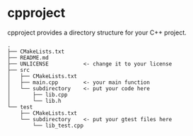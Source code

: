 cpproject
=========

cpproject provides a directory structure for your C++ project.

    .
    ├── CMakeLists.txt
    ├── README.md
    ├── UNLICENSE           <- change it to your license
    ├── src
    │   ├── CMakeLists.txt
    │   ├── main.cpp        <- your main function
    │   └── subdirectory    <- put your code here
    │       ├── lib.cpp
    │       └── lib.h
    └── test
        ├── CMakeLists.txt
        └── subdirectory    <- put your gtest files here
            └── lib_test.cpp
